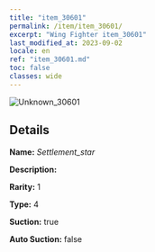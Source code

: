 ```yaml
---
title: "item_30601"
permalink: /item/item_30601/
excerpt: "Wing Fighter item_30601"
last_modified_at: 2023-09-02
locale: en
ref: "item_30601.md"
toc: false
classes: wide
---
```



 ![Unknown_30601](/images/item/Settlement_star_p.png)



## Details

 **Name:** *Settlement_star* 

 **Description:** 

 **Rarity:** 1 

 **Type:** 4 

 **Suction:** true 

 **Auto Suction:** false 


